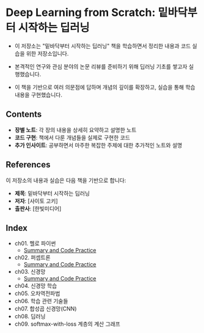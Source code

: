 # Deep Learning from Scratch: 밑바닥부터 시작하는 딥러닝

* 이 저장소는 "밑바닥부터 시작하는 딥러닝" 책을 학습하면서 정리한 내용과 코드 실습을 위한 저장소입니다.

* 본격적인 연구와 관심 분야의 논문 리뷰를 준비하기 위해 딥러닝 기초를 쌓고자 실행했습니다.

* 이 책을 기반으로 여러 의문점에 답하며 개념의 깊이를 확장하고, 실습을 통해 학습 내용을 구현했습니다.

## Contents

- **장별 노트**: 각 장의 내용을 상세히 요약하고 설명한 노트
- **코드 구현**: 책에서 다룬 개념들을 실제로 구현한 코드
- **추가 인사이트**: 공부하면서 마주한 복잡한 주제에 대한 추가적인 노트와 설명

## References

이 저장소의 내용과 실습은 다음 책을 기반으로 합니다:

- **제목**: 밑바닥부터 시작하는 딥러닝
- **저자**: [사이토 고키]
- **출판사**: [한빛미디어]

## Index

- ch01. 헬로 파이썬
  - [Summary and Code Practice](./ch01_python_test.ipynb)
- ch02. 퍼셉트론
  - [Summary and Code Practice](./ch02_perceptron.ipynb)
- ch03. 신경망
  - [Summary and Code Practice](./ch03_neural_network.ipynb)
- ch04. 신경망 학습
- ch05. 오차역전파법
- ch06. 학습 관련 기술들
- ch07. 합성곱 신경망(CNN)
- ch08. 딥러닝
- ch09. softmax-with-loss 계층의 계산 그래프
